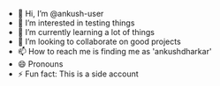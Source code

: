 - 👋 Hi, I’m @ankush-user
- 👀 I’m interested in testing things
- 🌱 I’m currently learning a lot of things
- 💞️ I’m looking to collaborate on good projects
- 📫 How to reach me is finding me as 'ankushdharkar'
- 😄 Pronouns
- ⚡ Fun fact: This is a side account

<!---
ankush-user/ankush-user is a ✨ special ✨ repository because its `README.md` (this file) appears on your GitHub profile.
You can click the Preview link to take a look at your changes.
--->

